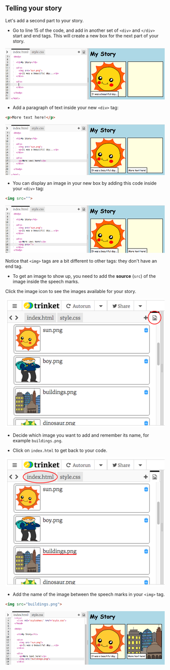 ## Telling your story

Let's add a second part to your story.

+ Go to line 15 of the code, and add in another set of `<div>` and `</div>` start and end tags. This will create a new box for the next part of your story.

![captura de pantalla](images/story-div.png)

+ Add a paragraph of text inside your new `<div>` tag:

```html
<p>More text here!</p>
```

![captura de pantalla](images/story-paragraph.png)

+ You can display an image in your new box by adding this code inside your `<div>` tag:

```html
<img src="">
```

![captura de pantalla](images/story-img-tag.png)

Notice that `<img>` tags are a bit different to other tags: they don't have an end tag.

+ To get an image to show up, you need to add the **source** (`src`) of the image inside the speech marks.

Click the image icon to see the images available for your story.

![captura de pantalla](images/story-see-images.png)

+ Decide which image you want to add and remember its name, for example `buildings.png`.

+ Click on `index.html` to get back to your code.

![captura de pantalla](images/story-image-name.png)

+ Add the name of the image between the speech marks in your `<img>` tag.

```html
<img src="buildings.png">
```

![captura de pantalla](images/story-image-name-add.png)
